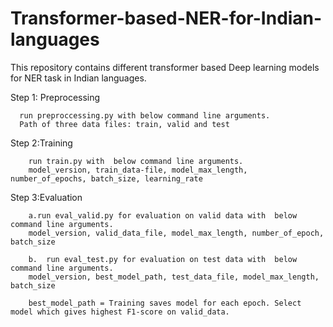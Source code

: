 # Transformer-based-NER-for-Indian-languages
This repository contains different transformer based Deep learning models for NER task in Indian languages.

Step 1: Preprocessing
      
      run preproccessing.py with below command line arguments.
      Path of three data files: train, valid and test 
      
 Step 2:Training
        
        run train.py with  below command line arguments.
        model_version, train_data-file, model_max_length, number_of_epochs, batch_size, learning_rate
        
 
 Step 3:Evaluation
        
        a.run eval_valid.py for evaluation on valid data with  below command line arguments.
        model_version, valid_data_file, model_max_length, number_of_epoch, batch_size
 
        b.  run eval_test.py for evaluation on test data with  below command line arguments.
        model_version, best_model_path, test_data_file, model_max_length,  batch_size
        
        best_model_path = Training saves model for each epoch. Select model which gives highest F1-score on valid_data.
